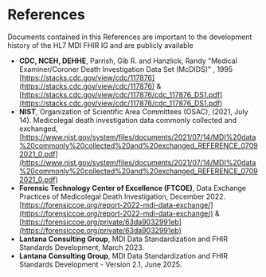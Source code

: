 # References 
Documents contained in this References are important to the development history of the HL7 MDI FHIR IG and are publicly available
* **CDC, NCEH, DEHHE**, Parrish, Gib R. and Hanzlick, Randy "Medical Examiner/Coroner Death Investigation Data Set (McDIDS)" , 1995 [https://stacks.cdc.gov/view/cdc/117876](https://stacks.cdc.gov/view/cdc/117876) & [https://stacks.cdc.gov/view/cdc/117876/cdc_117876_DS1.pdf](https://stacks.cdc.gov/view/cdc/117876/cdc_117876_DS1.pdf)
* **NIST**, Organization of Scientific Area Committees (OSAC), (2021, July 14). Medicolegal death investigation data commonly collected and exchanged, [https://www.nist.gov/system/files/documents/2021/07/14/MDI%20data%20commonly%20collected%20and%20exchanged_REFERENCE_07092021_0.pdf](https://www.nist.gov/system/files/documents/2021/07/14/MDI%20data%20commonly%20collected%20and%20exchanged_REFERENCE_07092021_0.pdf)
* **Forensic Technology Center of Excellence (FTCOE)**, Data Exchange Practices of Medicolegal Death Investigation, December 2022. [https://forensiccoe.org/report-2022-mdi-data-exchange/](https://forensiccoe.org/report-2022-mdi-data-exchange/) & [https://forensiccoe.org/private/63da9032991eb](https://forensiccoe.org/private/63da9032991eb)
* **Lantana Consulting Group**, MDI Data Standardization and FHIR Standards Development, March 2023.
* **Lantana Consulting Group**, MDI Data Standardization and FHIR Standards Development - Version 2.1, June 2025.